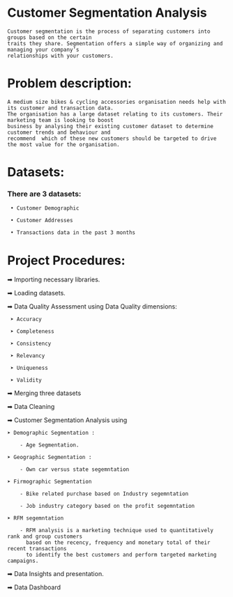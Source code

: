 # Customer Segmentation Analysis

    Customer segmentation is the process of separating customers into groups based on the certain 
    traits they share. Segmentation offers a simple way of organizing and managing your company’s
    relationships with your customers. 

 # **Problem description:**

    A medium size bikes & cycling accessories organisation needs help with its customer and transaction data.
    The organisation has a large dataset relating to its customers. Their marketing team is looking to boost
    business by analysing their existing customer dataset to determine customer trends and behaviour and
    recommend  which of these new customers should be targeted to drive the most value for the organisation. 


# Datasets:

### There are 3 datasets:

     • Customer Demographic 

     • Customer Addresses

     • Transactions data in the past 3 months


# **Project Procedures:**

➡ Importing necessary libraries.

➡ Loading datasets.

➡ Data Quality Assessment using Data Quality dimensions:

     ➤ Accuracy

     ➤ Completeness

     ➤ Consistency

     ➤ Relevancy

     ➤ Uniqueness 

     ➤ Validity

➡ Merging three datasets

➡ Data Cleaning

➡ Customer Segmentation Analysis using

    ➤ Demographic Segmentation :

        - Age Segmentation.

    ➤ Geographic Segmentation :

        - Own car versus state segemntation

    ➤ Firmographic Segmentation

        - Bike related purchase based on Industry segemntation

        - Job industry category based on the profit segemntation

    ➤ RFM segemntation
    
        - RFM analysis is a marketing technique used to quantitatively rank and group customers
          based on the recency, frequency and monetary total of their recent transactions
          to identify the best customers and perform targeted marketing campaigns.
        
➡ Data Insights and presentation.

➡ Data Dashboard



    
 

